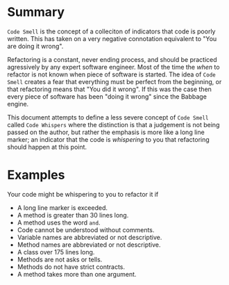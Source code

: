 # Summary
`Code Smell` is the concept of a colleciton of indicators that code is poorly written. This has taken on a very negative connotation equivalent to "You are doing it wrong".  

Refactoring is a constant, never ending process, and should be practiced agressively by any expert software engineer. Most of the time the *when* to refactor is not known when piece of software is started.  The idea of `Code Smell` creates a fear that everything must be perfect from the beginning, or that refactoring means that "You did it wrong". If this was the case then every piece of software has been "doing it wrong" since the Babbage engine.

This document attempts to define a less severe concept of `Code Smell` called `Code Whispers` where the distinction is that a judgement is not being passed on the author, but rather the emphasis is more like a long line marker; an indicator that the code is *whispering* to you that refactoring should happen at this point.

# Examples
Your code might be whispering to you to refactor it if
* A long line marker is exceeded.
* A method is greater than 30 lines long.
* A method uses the word `and`.
* Code cannot be understood without comments.
* Variable names are abbreviated or not descriptive.
* Method names are abbreviated or not descriptive.
* A class over 175 lines long.
* Methods are not asks or tells.
* Methods do not have strict contracts.
* A method takes more than one argument.
